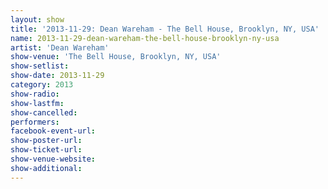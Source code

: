 ```yaml
---
layout: show
title: '2013-11-29: Dean Wareham - The Bell House, Brooklyn, NY, USA'
name: 2013-11-29-dean-wareham-the-bell-house-brooklyn-ny-usa
artist: 'Dean Wareham'
show-venue: 'The Bell House, Brooklyn, NY, USA'
show-setlist: 
show-date: 2013-11-29
category: 2013
show-radio: 
show-lastfm: 
show-cancelled: 
performers: 
facebook-event-url: 
show-poster-url: 
show-ticket-url: 
show-venue-website: 
show-additional: 
---
```


